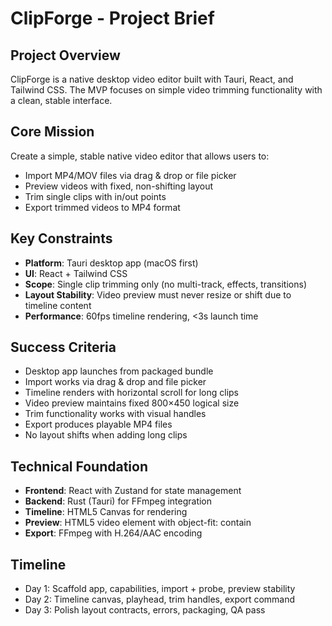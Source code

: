 # ClipForge - Project Brief

## Project Overview
ClipForge is a native desktop video editor built with Tauri, React, and Tailwind CSS. The MVP focuses on simple video trimming functionality with a clean, stable interface.

## Core Mission
Create a simple, stable native video editor that allows users to:
- Import MP4/MOV files via drag & drop or file picker
- Preview videos with fixed, non-shifting layout
- Trim single clips with in/out points
- Export trimmed videos to MP4 format

## Key Constraints
- **Platform**: Tauri desktop app (macOS first)
- **UI**: React + Tailwind CSS
- **Scope**: Single clip trimming only (no multi-track, effects, transitions)
- **Layout Stability**: Video preview must never resize or shift due to timeline content
- **Performance**: 60fps timeline rendering, <3s launch time

## Success Criteria
- Desktop app launches from packaged bundle
- Import works via drag & drop and file picker
- Timeline renders with horizontal scroll for long clips
- Video preview maintains fixed 800×450 logical size
- Trim functionality works with visual handles
- Export produces playable MP4 files
- No layout shifts when adding long clips

## Technical Foundation
- **Frontend**: React with Zustand for state management
- **Backend**: Rust (Tauri) for FFmpeg integration
- **Timeline**: HTML5 Canvas for rendering
- **Preview**: HTML5 video element with object-fit: contain
- **Export**: FFmpeg with H.264/AAC encoding

## Timeline
- Day 1: Scaffold app, capabilities, import + probe, preview stability
- Day 2: Timeline canvas, playhead, trim handles, export command  
- Day 3: Polish layout contracts, errors, packaging, QA pass
